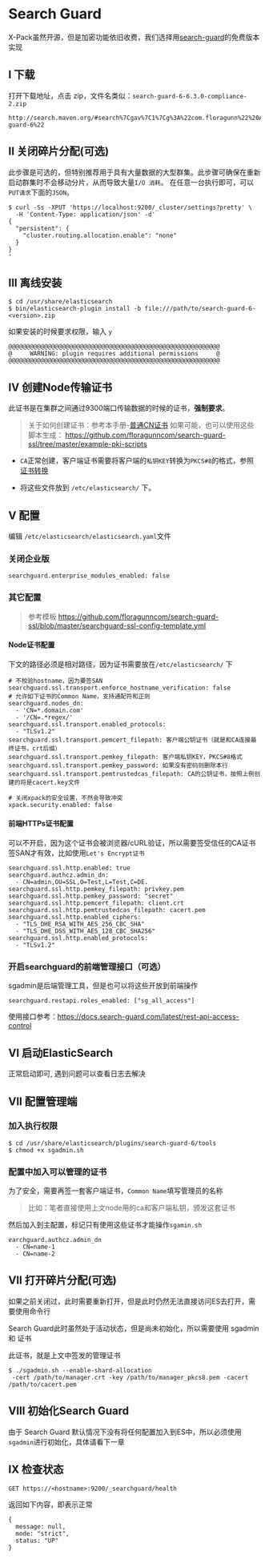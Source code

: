 # Search Guard

X-Pack虽然开源，但是加密功能依旧收费，我们选择用[search-guard](https://search-guard.com/)的免费版本实现

## I 下载

打开下载地址，点击 zip，文件名类似：`search-guard-6-6.3.0-compliance-2.zip`
```
http://search.maven.org/#search%7Cgav%7C1%7Cg%3A%22com.floragunn%22%20AND%20a%3A%22search-guard-6%22
```

## II 关闭碎片分配(可选)

此步骤是可选的，但特别推荐用于具有大量数据的大型群集。此步骤可确保在重新启动群集时不会移动分片，从而导致大量`I/O 消耗`。 在任意一台执行即可，可以`PUT请求`下面的`JSON`。
```
$ curl -Ss -XPUT 'https://localhost:9200/_cluster/settings?pretty' \ 
  -H 'Content-Type: application/json' -d'
{
  "persistent": {
    "cluster.routing.allocation.enable": "none"
  }
}
'
```

## III 离线安装

```
$ cd /usr/share/elasticsearch
$ bin/elasticsearch-plugin install -b file:///path/to/search-guard-6-<version>.zip
```

如果安装的时候要求权限，输入 `y`
```
@@@@@@@@@@@@@@@@@@@@@@@@@@@@@@@@@@@@@@@@@@@@@@@@@@@@@@@@@@@
@     WARNING: plugin requires additional permissions     @
@@@@@@@@@@@@@@@@@@@@@@@@@@@@@@@@@@@@@@@@@@@@@@@@@@@@@@@@@@@
```

## IV 创建Node传输证书

此证书是在集群之间通过9300端口传输数据的时候的证书，**强制要求**。

> 关于如何创建证书：参考本手册-[普通CN证书](/chapter-setup/zi-qian-ca-he-ke-hu-duan-zheng-shu/pu-tong-zheng-shu.md)
> 如果可能，也可以使用这些脚本生成： https://github.com/floragunncom/search-guard-ssl/tree/master/example-pki-scripts


- `CA`正常创建，客户端证书需要将客户端的`私钥KEY`转换为`PKCS#8`的格式，参照 [证书转换](/chapter-setup/zi-qian-ca-he-ke-hu-duan-zheng-shu/zheng-shu-zhuan-huan.md)

- 将这些文件放到 `/etc/elasticsearch/` 下。

## V 配置

编辑 `/etc/elasticsearch/elasticsearch.yaml`文件

### 关闭企业版

```
searchguard.enterprise_modules_enabled: false
```

### 其它配置

> 参考模板 https://github.com/floragunncom/search-guard-ssl/blob/master/searchguard-ssl-config-template.yml

#### Node证书配置

下文的路径必须是相对路径，因为证书需要放在`/etc/elasticsearch/` 下

```
# 不校验hostname，因为要签SAN
searchguard.ssl.transport.enforce_hostname_verification: false
# 允许如下证书的Common Name，支持通配符和正则
searchguard.nodes_dn:
  - 'CN=*.domain.com'
  - '/CN=.*regex/'
searchguard.ssl.transport.enabled_protocols:
  - "TLSv1.2"
searchguard.ssl.transport.pemcert_filepath: 客户端公钥证书（就是和CA连接最终证书，crt后缀）
searchguard.ssl.transport.pemkey_filepath: 客户端私钥KEY，PKCS#8格式
searchguard.ssl.transport.pemkey_password: 如果没有密码则删除本行
searchguard.ssl.transport.pemtrustedcas_filepath: CA的公钥证书，按照上例创建的将是cacert.key文件

# 关闭xpack的安全设置，不然会导致冲突
xpack.security.enabled: false
```

#### 前端HTTPs证书配置

可以不开启，因为这个证书会被浏览器/cURL验证，所以需要签受信任的CA证书签SAN才有效，比如使用`Let's Encrypt证书`

```
searchguard.ssl.http.enabled: true
searchguard.authcz.admin_dn:
  - CN=admin,OU=SSL,O=Test,L=Test,C=DE.
searchguard.ssl.http.pemkey_filepath: privkey.pem
searchguard.ssl.http.pemkey_password: "secret"
searchguard.ssl.http.pemcert_filepath: client.crt
searchguard.ssl.http.pemtrustedcas_filepath: cacert.pem
searchguard.ssl.http.enabled_ciphers:
  - "TLS_DHE_RSA_WITH_AES_256_CBC_SHA"
  - "TLS_DHE_DSS_WITH_AES_128_CBC_SHA256"
searchguard.ssl.http.enabled_protocols:
  - "TLSv1.2"
```
  
### 开启searchguard的前端管理接口（可选）

sgadmin是后端管理工具，但是也可以将这些开放到前端操作

```
searchguard.restapi.roles_enabled: ["sg_all_access"]
```

使用接口参考：https://docs.search-guard.com/latest/rest-api-access-control

## VI 启动ElasticSearch

正常启动即可, 遇到问题可以查看日志去解决

## VII 配置管理端

### 加入执行权限

```
$ cd /usr/share/elasticsearch/plugins/search-guard-6/tools
$ chmod +x sgadmin.sh
```

### 配置中加入可以管理的证书

为了安全，需要再签一套客户端证书，`Common Name`填写管理员的名称

> 比如：笔者直接使用上文node用的ca和客户端私钥，颁发这套证书

然后加入到主配置，标记只有使用这些证书才能操作`sgamin.sh`

```
earchguard.authcz.admin_dn
  - CN=name-1
  - CN=name-2
```

## VII 打开碎片分配(可选)

如果之前关闭过，此时需要重新打开，但是此时仍然无法直接访问ES去打开，需要使用命令行

Search Guard此时虽然处于活动状态，但是尚未初始化，所以需要使用 sgadmin 和 证书

此证书，就是上文中签发的管理证书

```
$ ./sgadmin.sh --enable-shard-allocation
 -cert /path/to/manager.crt -key /path/to/manager_pkcs8.pem -cacert /path/to/cacert.pem
```

## VIII 初始化Search Guard

由于 Search Guard 默认情况下没有将任何配置加入到ES中，所以必须使用`sgadmin`进行初始化，具体请看下一章

## IX 检查状态

```
GET https://<hostname>:9200/_searchguard/health
```

返回如下内容，即表示正常
```
{
  message: null,
  mode: "strict",
  status: "UP"
}
```

